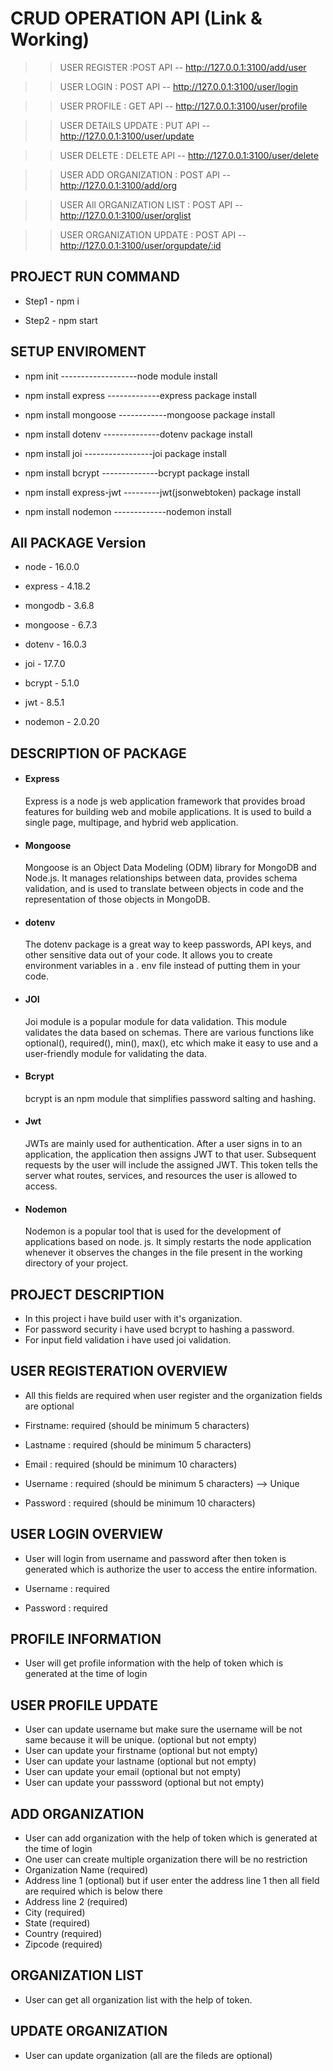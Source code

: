 # CRUD OPERATION API (Link & Working)

  >>USER REGISTER :POST API -- http://127.0.0.1:3100/add/user 
  
  >>USER LOGIN : POST API -- http://127.0.0.1:3100/user/login
  
  >>USER PROFILE : GET API -- http://127.0.0.1:3100/user/profile
  
  >>USER DETAILS UPDATE : PUT API -- http://127.0.0.1:3100/user/update 
  
  >>USER DELETE : DELETE API --  http://127.0.0.1:3100/user/delete

  >>USER ADD ORGANIZATION : POST API --  http://127.0.0.1:3100/add/org

  >>USER All ORGANIZATION LIST : POST API --  http://127.0.0.1:3100/user/orglist
  
  >>USER ORGANIZATION UPDATE : POST API --  http://127.0.0.1:3100/user/orgupdate/:id
   
## PROJECT RUN COMMAND
* Step1 - npm i

* Step2 - npm start

## SETUP ENVIROMENT
* npm  init     -------------------node module install

* npm install express -------------express package install

* npm install mongoose ------------mongoose package install

* npm install dotenv --------------dotenv package install

* npm install joi -----------------joi package install

* npm install bcrypt --------------bcrypt package install

* npm install express-jwt ---------jwt(jsonwebtoken) package install

* npm install nodemon -------------nodemon install

## All PACKAGE Version 
* node     - 16.0.0

* express  - 4.18.2

* mongodb  - 3.6.8

* mongoose - 6.7.3

* dotenv   - 16.0.3

* joi      - 17.7.0

* bcrypt   - 5.1.0

* jwt      - 8.5.1

* nodemon  - 2.0.20

## DESCRIPTION OF PACKAGE

* #### Express
   Express is a node js web application framework that provides broad features for building web and mobile applications. It is used to build a       single page, multipage, and hybrid web application.

* #### Mongoose 
   Mongoose is an Object Data Modeling (ODM) library for MongoDB and Node.js. It manages relationships between data, provides schema validation, and is used to translate between objects in code and the representation of those objects in MongoDB.

* #### dotenv 
   The dotenv package is a great way to keep passwords, API keys, and other sensitive data out of your code. It allows you to create environment variables in a . env file instead of putting them in your code.

* #### JOI 
   Joi module is a popular module for data validation. This module validates the data based on schemas. There are various functions like optional(), required(), min(), max(), etc which make it easy to use and a user-friendly module for validating the data.

* #### Bcrypt
   bcrypt is an npm module that simplifies password salting and hashing.

* #### Jwt 
   JWTs are mainly used for authentication. After a user signs in to an application, the application then assigns JWT to that user. Subsequent requests by the user will include the assigned JWT. This token tells the server what routes, services, and resources the user is allowed to access.

* #### Nodemon 
   Nodemon is a popular tool that is used for the development of applications based on node. js. It simply restarts the node application whenever it observes the changes in the file present in the working directory of your project.

## PROJECT DESCRIPTION
* In this project i have build user with it's organization.
* For password security i have used bcrypt to hashing a password.
* For input field validation i have used joi validation.

## USER REGISTERATION OVERVIEW

* All this fields are required when user register and the organization fields are optional 

* Firstname: required (should be minimum 5 characters)
* Lastname : required (should be minimum 5 characters)
* Email :    required (should be minimum 10 characters)
* Username : required (should be minimum 5 characters) --> Unique
* Password : required (should be minimum 10 characters)

## USER LOGIN OVERVIEW
* User will login from username and password after then token is generated which is authorize the user to access the entire information.

* Username : required 
* Password : required 

## PROFILE INFORMATION
* User will get profile information with the help of token which is generated at the time of login

## USER PROFILE UPDATE
* User can update username but make sure the username will be not same because it will be unique. (optional but not empty)
* User can update your firstname (optional but not empty)
* User can update your lastname  (optional but not empty)
* User can update your email     (optional but not empty)
* User can update your passsword (optional but not empty)

## ADD ORGANIZATION 
* User can add organization with the help of token which is generated at the time of login
* One user can create multiple organization there will be no restriction 
* Organization Name (required)
* Address line 1 (optional) but if user enter the address line 1 then all field are required which is below there
* Address line 2 (required)
* City (required)
* State (required)
* Country (required)
* Zipcode (required)

## ORGANIZATION LIST
* User can get all organization list with the help of token. 

## UPDATE ORGANIZATION
* User can update organization (all are the fileds are optional)
